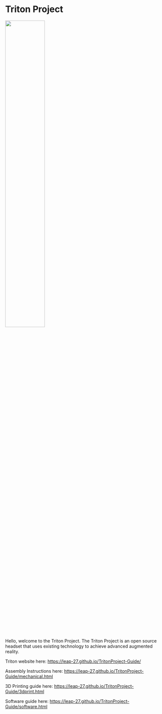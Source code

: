 # Triton Project

<!-- ![Alt text](./Mechanical/imgs/githubCover.png) -->
<img src="./Mechanical/imgs/githubCover.png" width="50%" height="50%">

Hello, welcome to the Triton Project. The Triton Project is an open source headset that uses existing 
technology to achieve advanced augmented reality.

Triton website here: https://leap-27.github.io/TritonProject-Guide/

Assembly Instructions here: https://leap-27.github.io/TritonProject-Guide/mechanical.html

3D Printing guide here: https://leap-27.github.io/TritonProject-Guide/3dprint.html

Software guide here: https://leap-27.github.io/TritonProject-Guide/software.html
